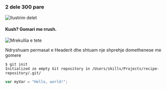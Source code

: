 ### 2 dele 300 pare

![Ilustrim delet](https://github.com/user-attachments/assets/9404db7a-a6c3-46e1-b3db-f527b7d46d0e)
#### Kush? Gomari me rrush.

![Mrekullia e tete](https://github.com/user-attachments/assets/10565c75-a0d5-4d11-ae8c-aca09c6b880c)

Ndryshuam permasat e Headerit dhe shtuam nje shprehje domethenese me gomere

```
$ git init
Initialized ze empty Git repository in /Users/skills/Projects/recipe-repository/.git/
```

``` javascript
var myVar = "Hello, world!";
```

